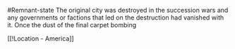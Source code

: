 #Remnant-state
The original city was destroyed in the succession wars and any governments or factions that led on the destruction had vanished with it. Once the dust of the final carpet bombing 

[[!Location - America]]